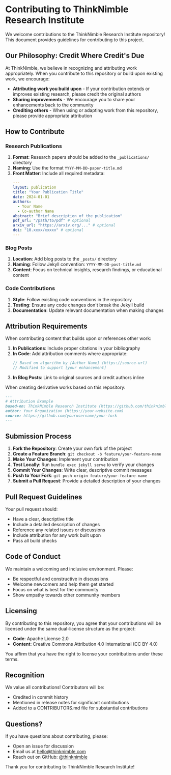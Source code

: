 # Contributing to ThinkNimble Research Institute

We welcome contributions to the ThinkNimble Research Institute repository! This document provides guidelines for contributing to this project.

## Our Philosophy: Credit Where Credit's Due

At ThinkNimble, we believe in recognizing and attributing work appropriately. When you contribute to this repository or build upon existing work, we encourage:

- **Attributing work you build upon** - If your contribution extends or improves existing research, please credit the original authors
- **Sharing improvements** - We encourage you to share your enhancements back to the community
- **Crediting others** - When using or adapting work from this repository, please provide appropriate attribution

## How to Contribute

### Research Publications

1. **Format**: Research papers should be added to the `_publications/` directory
2. **Naming**: Use the format `YYYY-MM-DD-paper-title.md`
3. **Front Matter**: Include all required metadata:
   ```yaml
   ---
   layout: publication
   title: "Your Publication Title"
   date: 2024-01-01
   authors:
     - Your Name
     - Co-author Name
   abstract: "Brief description of the publication"
   pdf_url: "/path/to/pdf" # optional
   arxiv_url: "https://arxiv.org/..." # optional
   doi: "10.xxxx/xxxxx" # optional
   ---
   ```

### Blog Posts

1. **Location**: Add blog posts to the `_posts/` directory
2. **Naming**: Follow Jekyll convention: `YYYY-MM-DD-post-title.md`
3. **Content**: Focus on technical insights, research findings, or educational content

### Code Contributions

1. **Style**: Follow existing code conventions in the repository
2. **Testing**: Ensure any code changes don't break the Jekyll build
3. **Documentation**: Update relevant documentation when making changes

## Attribution Requirements

When contributing content that builds upon or references other work:

1. **In Publications**: Include proper citations in your bibliography
2. **In Code**: Add attribution comments where appropriate:
   ```javascript
   // Based on algorithm by [Author Name] (https://source-url)
   // Modified to support [your enhancement]
   ```
3. **In Blog Posts**: Link to original sources and credit authors inline

When creating derivative works based on this repository:

```markdown
---
# Attribution Example
based-on: ThinkNimble Research Institute (https://github.com/thinknimble/tn-research)
author: Your Organization (https://your-website.com)
source: https://github.com/yourusername/your-fork
---
```

## Submission Process

1. **Fork the Repository**: Create your own fork of the project
2. **Create a Feature Branch**: `git checkout -b feature/your-feature-name`
3. **Make Your Changes**: Implement your contribution
4. **Test Locally**: Run `bundle exec jekyll serve` to verify your changes
5. **Commit Your Changes**: Write clear, descriptive commit messages
6. **Push to Your Fork**: `git push origin feature/your-feature-name`
7. **Submit a Pull Request**: Provide a detailed description of your changes

## Pull Request Guidelines

Your pull request should:

- Have a clear, descriptive title
- Include a detailed description of changes
- Reference any related issues or discussions
- Include attribution for any work built upon
- Pass all build checks

## Code of Conduct

We maintain a welcoming and inclusive environment. Please:

- Be respectful and constructive in discussions
- Welcome newcomers and help them get started
- Focus on what is best for the community
- Show empathy towards other community members

## Licensing

By contributing to this repository, you agree that your contributions will be licensed under the same dual-license structure as the project:

- **Code**: Apache License 2.0
- **Content**: Creative Commons Attribution 4.0 International (CC BY 4.0)

You affirm that you have the right to license your contributions under these terms.

## Recognition

We value all contributions! Contributors will be:

- Credited in commit history
- Mentioned in release notes for significant contributions
- Added to a CONTRIBUTORS.md file for substantial contributions

## Questions?

If you have questions about contributing, please:

- Open an issue for discussion
- Email us at hello@thinknimble.com
- Reach out on GitHub: [@thinknimble](https://github.com/thinknimble)

Thank you for contributing to ThinkNimble Research Institute!
